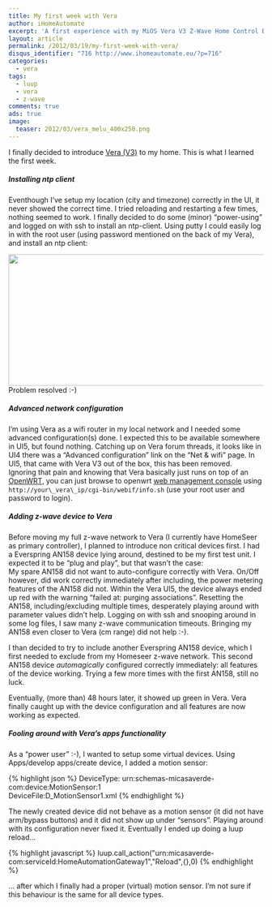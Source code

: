 ```yaml
---
title: My first week with Vera
author: iHomeAutomate
excerpt: 'A first experience with my MiOS Vera V3 Z-Wave Home Control Box'
layout: article
permalink: /2012/03/19/my-first-week-with-vera/
disqus_identifier: "716 http://www.ihomeautomate.eu/?p=716"
categories:
  - vera
tags:
  - luup
  - vera
  - z-wave
comments: true
ads: true
image:
  teaser: 2012/03/vera_melu_400x250.png
---
```

I finally decided to introduce <a href="http://micasaverde.com/vera-3.php" title="Vera V3" target="_blank">Vera (V3)</a> to my home. This is what I learned the first week.

##### Installing ntp client
Eventhough I&#8217;ve setup my location (city and timezone) correctly in the UI, it never showed the correct time. I tried reloading and restarting a few times, nothing seemed to work. I finally decided to do some (minor) &#8220;power-using&#8221; and logged on with ssh to install an ntp-client. Using putty I could easily log in with the root user (using password mentioned on the back of my Vera), and install an ntp client:

[<img src="{{site.url}}/images/2012/03/vera3.ntp_.png" alt="" title="vera3.ntp" width="664" height="259" class="aligncenter size-full wp-image-717" />][1]  
Problem resolved :-)

##### Advanced network configuration
I&#8217;m using Vera as a wifi router in my local network and I needed some advanced configuration(s) done. I expected this to be available somewhere in UI5, but found nothing. Catching up on Vera forum threads, it looks like in UI4 there was a &#8220;Advanced configuration&#8221; link on the &#8220;Net & wifi&#8221; page. In UI5, that came with Vera V3 out of the box, this has been removed.  
Ignoring that pain and knowing that Vera basically just runs on top of an <a href="https://openwrt.org/" target="_blank">OpenWRT</a>, you can just browse to openwrt [web management console][2] using `http://your\_vera\_ip/cgi-bin/webif/info.sh` (use your root user and password to login).

##### Adding z-wave device to Vera
Before moving my full z-wave network to Vera (I currently have HomeSeer as primary controller), I planned to introduce non critical devices first. I had a Everspring AN158 device lying around, destined to be my first test unit. I expected it to be &#8220;plug and play&#8221;, but that wasn&#8217;t the case:  
My spare AN158 did not want to auto-configure correctly with Vera. On/Off however, did work correctly immediately after including, the power metering features of the AN158 did not. Within the Vera UI5, the device always ended up red with the warning &#8220;failed at: purging associations&#8221;. Resetting the AN158, including/excluding multiple times, desperately playing around with parameter values didn&#8217;t help. Logging on with ssh and snooping around in some log files, I saw many z-wave communication timeouts. Bringing my AN158 even closer to Vera (cm range) did not help :-).

I than decided to try to include another Everspring AN158 device, which I first needed to exclude from my Homeseer z-wave network. This second AN158 device *automagically* configured correctly immediately: all features of the device working. Trying a few more times with the first AN158, still no luck.

Eventually, (more than) 48 hours later, it showed up green in Vera. Vera finally caught up with the device configuration and all features are now working as expected.

##### Fooling around with Vera&#8217;s apps functionality  
As a &#8220;power user&#8221; :-), I wanted to setup some virtual devices. Using Apps/develop apps/create device, I added a motion sensor:

{% highlight json %}
DeviceType: urn:schemas-micasaverde-com:device:MotionSensor:1  
DeviceFile:D_MotionSensor1.xml
{% endhighlight %}
 
    
    
The newly created device did not behave as a motion sensor (it did not have arm/bypass buttons) and it did not show up under &#8220;sensors&#8221;. Playing around with its configuration never fixed it. Eventually I ended up doing a luup reload&#8230;

{% highlight javascript %}
luup.call_action("urn:micasaverde-com:serviceId:HomeAutomationGateway1","Reload",{},0)
{% endhighlight %}
    
&#8230; after which I finally had a proper (virtual) motion sensor. I&#8217;m not sure if this behaviour is the same for all device types.

 [1]: {{site.url}}/images/2012/03/vera3.ntp_.png
 [2]: https://dev.openwrt.org/browser/branches/whiterussian/openwrt/package/webif/files/www/cgi-bin/webif/info.sh
